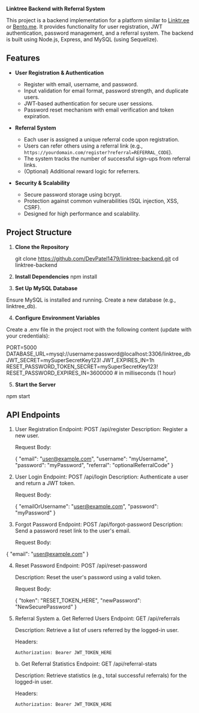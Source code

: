 **Linktree Backend with Referral System**

This project is a backend implementation for a platform similar to [Linktr.ee](https://linktr.ee/) or [Bento.me](https://bento.me/). It provides functionality for user registration, JWT authentication, password management, and a referral system. The backend is built using Node.js, Express, and MySQL (using Sequelize).

## Features

- **User Registration & Authentication**
  - Register with email, username, and password.
  - Input validation for email format, password strength, and duplicate users.
  - JWT-based authentication for secure user sessions.
  - Password reset mechanism with email verification and token expiration.

- **Referral System**
  - Each user is assigned a unique referral code upon registration.
  - Users can refer others using a referral link (e.g., `https://yourdomain.com/register?referral=REFERRAL_CODE`).
  - The system tracks the number of successful sign-ups from referral links.
  - (Optional) Additional reward logic for referrers.

- **Security & Scalability**
  - Secure password storage using bcrypt.
  - Protection against common vulnerabilities (SQL injection, XSS, CSRF).
  - Designed for high performance and scalability.

## Project Structure
1. **Clone the Repository**

   git clone https://github.com/DevPatel1479/linktree-backend.git
   cd linktree-backend

2. **Install Dependencies**
   npm install

3. **Set Up MySQL Database**

  Ensure MySQL is installed and running.
  Create a new database (e.g., linktree_db).

4. **Configure Environment Variables**

  Create a .env file in the project root with the following content (update with your credentials):

  PORT=5000
  DATABASE_URL=mysql://username:password@localhost:3306/linktree_db
  JWT_SECRET=mySuperSecretKey123!
  JWT_EXPIRES_IN=1h
  RESET_PASSWORD_TOKEN_SECRET=mySuperSecretKey123!
  RESET_PASSWORD_EXPIRES_IN=3600000   # in milliseconds (1 hour)
  

5. **Start the Server**

  npm start

## API Endpoints

 1. User Registration
    Endpoint: POST /api/register
    Description: Register a new user.

    Request Body:

    {
      "email": "user@example.com",
      "username": "myUsername",
      "password": "myPassword",
      "referral": "optionalReferralCode"
    }
    
 2. User Login
    Endpoint: POST /api/login
    Description: Authenticate a user and return a JWT token.

    Request Body:
    
    {
      "emailOrUsername": "user@example.com",
      "password": "myPassword"
    }

 3. Forgot Password
    Endpoint: POST /api/forgot-password
    Description: Send a password reset link to the user's email.

    Request Body:

   {
      "email": "user@example.com"
   }
   
 4. Reset Password
    Endpoint: POST /api/reset-password

    Description: Reset the user's password using a valid token.

    Request Body:

    {
      "token": "RESET_TOKEN_HERE",
      "newPassword": "NewSecurePassword"
    }

 5. Referral System
    a. Get Referred Users
       Endpoint: GET /api/referrals

       Description: Retrieve a list of users referred by the logged-in user.

       Headers:

        Authorization: Bearer JWT_TOKEN_HERE
       
    b. Get Referral Statistics
       Endpoint: GET /api/referral-stats

       Description: Retrieve statistics (e.g., total successful referrals) for the logged-in user.

       Headers:

        Authorization: Bearer JWT_TOKEN_HERE


